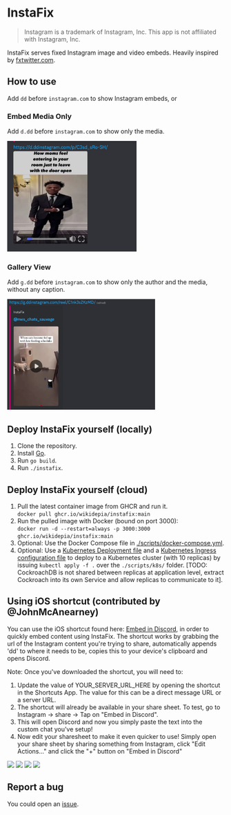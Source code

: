 # InstaFix

> Instagram is a trademark of Instagram, Inc. This app is not affiliated with Instagram, Inc.

InstaFix serves fixed Instagram image and video embeds. Heavily inspired by [fxtwitter.com](https://fxtwitter.com).

## How to use

Add `dd` before `instagram.com` to show Instagram embeds, or

### Embed Media Only

Add `d.dd` before `instagram.com` to show only the media.

<img src=".github/assets/media_only.jpg" height="256">

### Gallery View

Add `g.dd` before `instagram.com` to show only the author and the media, without any caption.

<img src=".github/assets/no_caption.jpg" height="256">

## Deploy InstaFix yourself (locally)

1. Clone the repository.
2. Install [Go](https://golang.org/doc/install).
3. Run `go build`.
4. Run `./instafix`.

## Deploy InstaFix yourself (cloud)

1. Pull the latest container image from GHCR and run it.  
   `docker pull ghcr.io/wikidepia/instafix:main`
2. Run the pulled image with Docker (bound on port 3000):  
    `docker run -d --restart=always -p 3000:3000 ghcr.io/wikidepia/instafix:main`
3. Optional: Use the Docker Compose file in [./scripts/docker-compose.yml](./scripts/docker-compose.yml).
4. Optional: Use a [Kubernetes Deployment file](./scripts/k8s/instafix-deployment.yaml) and a [Kubernetes Ingress configuration file](./scripts/k8s/instafix-ingress.yaml) to deploy to a Kubernetes cluster (with 10 replicas) by issuing `kubectl apply -f .` over the `./scripts/k8s/` folder. [TODO: CockroachDB is not shared between replicas at application level, extract Cockroach into its own Service and allow replicas to communicate to it].

## Using iOS shortcut (contributed by @JohnMcAnearney)
You can use the iOS shortcut found here: [Embed in Discord](https://www.icloud.com/shortcuts/3412a4c344fd4c6f99924e525dd3c0a2), in order to quickly embed content using InstaFix. The shortcut works by grabbing the url of the Instagram content you're trying to share, automatically appends 'dd' to where it needs to be, copies this to your device's clipboard and opens Discord. 

Note: Once you've downloaded the shortcut, you will need to: 
1. Update the value of YOUR_SERVER_URL_HERE by opening the shortcut in the Shortcuts App. The value for this can be a direct message URL or a server URL.
2. The shortcut will already be available in your share sheet. To test, go to Instagram -> share -> Tap on "Embed in Discord".
3. This will open Discord and now you simply paste the text into the custom chat you've setup!
4. Now edit your sharesheet to make it even quicker to use! Simply open your share sheet by sharing something from Instagram, click "Edit Actions..." and click the "+" button on "Embed in Discord"

<p float="left">
<img src=".github/assets/Step1_image.jpg" width="140">
<img src=".github/assets/Step2_image.jpg" width="140">
<img src=".github/assets/Step4_image_a.jpg" width="140">
<img src=".github/assets/Step4_image_b.jpg" width="140">
</p>

## Report a bug

You could open an [issue](https://github.com/Wikidepia/InstaFix/issues).
